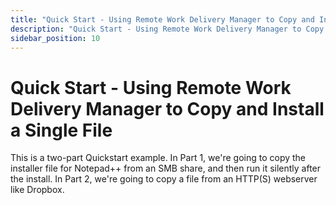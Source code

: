 ```yaml
---
title: "Quick Start - Using Remote Work Delivery Manager to Copy and Install a Single File"
description: "Quick Start - Using Remote Work Delivery Manager to Copy and Install a Single File"
sidebar_position: 10
---
```


# Quick Start - Using Remote Work Delivery Manager to Copy and Install a Single File

This is a two-part Quickstart example. In Part 1, we're going to copy the installer file for
Notepad++ from an SMB share, and then run it silently after the install. In Part 2, we're going to
copy a file from an HTTP(S) webserver like Dropbox.
